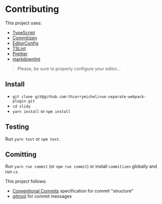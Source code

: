 # Contributing

This project uses:

- [TypeScript](http://www.typescriptlang.org/)
- [Commitizen](http://commitizen.github.io/cz-cli/)
- [EditorConfig](https://editorconfig.org/)
- [TSLint](https://palantir.github.io/tslint/)
- [Prettier](https://prettier.io/)
- [markdownlint](https://github.com/DavidAnson/markdownlint)

> Please, be sure to properly configure your editor…

## Install

- `git clone git@github.com:thierrymichel/vue-separate-webpack-plugin.git`
- `cd slidy`
- `yarn install` or `npm install`

## Testing

Run `yarn test` or `npm test`.

## Comitting

Run `yarn run commit` (or `npm run commit`) or install `commitizen` globally and run `cz`.

This project follows:

- [Conventional Commits](https://conventionalcommits.org) specification for commit "structure"
- [gitmoji](https://gitmoji.carloscuesta.me/) for commit messages
